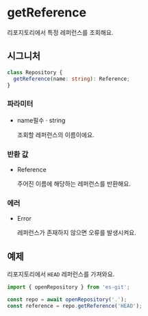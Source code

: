 # getReference

리포지토리에서 특정 레퍼런스를 조회해요.

## 시그니처

```ts
class Repository {
  getReference(name: string): Reference;
}
```

### 파라미터

<ul class="param-ul">
  <li class="param-li param-li-root">
    <span class="param-name">name</span><span class="param-required">필수</span>&nbsp;·&nbsp;<span class="param-type">string</span>
    <br>
    <p class="param-description">조회할 레퍼런스의 이름이에요.</p>
  </li>
</ul>

### 반환 값

<ul class="param-ul">
  <li class="param-li param-li-root">
    <span class="param-type">Reference</span>
    <br>
    <p class="param-description">주어진 이름에 해당하는 레퍼런스를 반환해요.</p>
  </li>
</ul>

### 에러

<ul class="param-ul">
  <li class="param-li param-li-root">
    <span class="param-type">Error</span>
    <br>
    <p class="param-description">레퍼런스가 존재하지 않으면 오류를 발생시켜요.</p>
  </li>
</ul>

## 예제

리포지토리에서 `HEAD` 레퍼런스를 가져와요.

```ts
import { openRepository } from 'es-git';

const repo = await openRepository('.');
const reference = repo.getReference('HEAD');
```